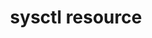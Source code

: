 ---
resource_reference: true
properties_shortcode: 
resources_common_guards: true
resources_common_notification: true
resources_common_properties: true
title: sysctl resource
resource: sysctl
aliases:
- "/resource_sysctl.html"
menu:
  infra:
    title: sysctl
    identifier: chef_infra/cookbook_reference/resources/sysctl sysctl
    parent: chef_infra/cookbook_reference/resources
resource_description_list:
- markdown: Use the **sysctl** resource to set or remove kernel parameters using the
    `sysctl` command line tool and configuration files in the system's `sysctl.d`
    directory. Configuration files managed by this resource are named `99-chef-KEYNAME.conf`.
resource_new_in: '14.0'
syntax_full_code_block: |-
  sysctl 'name' do
    comment           Array, String # default value: []
    conf_dir          String # default value: "/etc/sysctl.d"
    ignore_error      true, false # default value: false
    key               String # default value: 'name' unless specified
    value             Array, String, Integer, Float
    action            Symbol # defaults to :apply if not specified
  end
syntax_properties_list: 
syntax_full_properties_list:
- "`sysctl` is the resource."
- "`name` is the name given to the resource block."
- "`action` identifies which steps Chef Infra Client will take to bring the node into
  the desired state."
- "`comment`, `conf_dir`, `ignore_error`, `key`, and `value` are the properties available
  to this resource."
actions_list:
  :apply:
    markdown: Default. Set the kernel parameter and update the `sysctl` settings.
  :nothing:
    shortcode: resources_common_actions_nothing.md
  :remove:
    markdown: Remove the kernel parameter and update the `sysctl` settings.
properties_list:
- property: comment
  ruby_type: Array, String
  required: false
  default_value: "[]"
  new_in: '15.8'
  description_list:
  - markdown: Comments, placed above the resource setting in the generated file. For
      multi-line comments, use an array of strings, one per line.
- property: conf_dir
  ruby_type: String
  required: false
  default_value: "/etc/sysctl.d"
  description_list:
  - markdown: The configuration directory to write the config to.
- property: ignore_error
  ruby_type: true, false
  required: false
  default_value: 'false'
  description_list:
  - markdown: Ignore any errors when setting the value on the command line.
- property: key
  ruby_type: String
  required: false
  default_value: The resource block's name
  description_list:
  - markdown: The kernel parameter key in dotted format if it differs from the resource
      block's name.
- property: value
  ruby_type: Array, String, Integer, Float
  required: true
  description_list:
  - markdown: The value to set.
examples: |
  **Set vm.swappiness**:

  ```ruby
  sysctl 'vm.swappiness' do
    value 19
  end
  ```

  **Remove kernel.msgmax**:

  **Note**: This only removes the sysctl.d config for kernel.msgmax. The value will be set back to the kernel default value.

  ```ruby
  sysctl 'kernel.msgmax' do
    action :remove
  end
  ```

  **Adding Comments to sysctl configuration files**:

  ```ruby
  sysctl 'vm.swappiness' do
    value 19
    comment "define how aggressively the kernel will swap memory pages."
  end
  ```

  This produces /etc/sysctl.d/99-chef-vm.swappiness.conf as follows:

  ```
  # define how aggressively the kernel will swap memory pages.
  vm.swappiness = 1
  ```

  **Converting sysctl settings from shell scripts**:

  Example of existing settings:

  ```bash
  fs.aio-max-nr = 1048576 net.ipv4.ip_local_port_range = 9000 65500 kernel.sem = 250 32000 100 128
  ```

  Converted to sysctl resources:

  ```ruby
  sysctl 'fs.aio-max-nr' do
    value '1048576'
  end

  sysctl 'net.ipv4.ip_local_port_range' do
    value '9000 65500'
  end

  sysctl 'kernel.sem' do
    value '250 32000 100 128'
  end
  ```
---